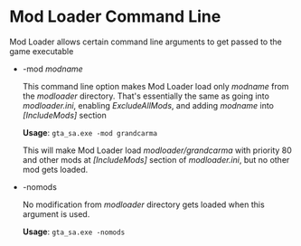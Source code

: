 Mod Loader Command Line
==============================

Mod Loader allows certain command line arguments to get passed to the game executable

* -mod _modname_

   This command line option makes Mod Loader load only _modname_ from the *modloader* directory.
   That's essentially the same as going into *modloader.ini*, enabling *ExcludeAllMods*, and adding _modname_ into *[IncludeMods]* section
            
   __Usage__: `gta_sa.exe -mod grandcarma`
   
   This will make Mod Loader load *modloader/grandcarma* with priority 80 and other mods at *[IncludeMods]* section of *modloader.ini*, but no other mod gets loaded.

* -nomods

   No modification from *modloader* directory gets loaded when this argument is used.
   
   __Usage__: `gta_sa.exe -nomods`
